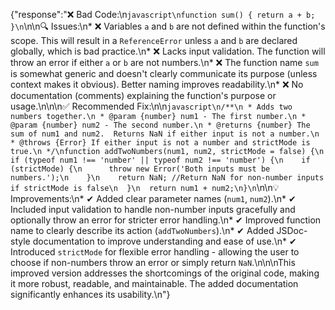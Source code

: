 {"response":"❌ Bad Code:\n```javascript\nfunction sum() { return a + b; }\n```\n\n🔍 Issues:\n*   ❌ Variables `a` and `b` are not defined within the function's scope.  This will result in a `ReferenceError` unless `a` and `b` are declared globally, which is bad practice.\n*   ❌ Lacks input validation.  The function will throw an error if either `a` or `b` are not numbers.\n*   ❌  The function name `sum` is somewhat generic and doesn't clearly communicate its purpose (unless context makes it obvious).  Better naming improves readability.\n*   ❌ No documentation (comments) explaining the function's purpose or usage.\n\n\n✅ Recommended Fix:\n\n```javascript\n/**\n * Adds two numbers together.\n * @param {number} num1 - The first number.\n * @param {number} num2 - The second number.\n * @returns {number} The sum of num1 and num2.  Returns NaN if either input is not a number.\n * @throws {Error} If either input is not a number and strictMode is true.\n */\nfunction addTwoNumbers(num1, num2, strictMode = false) {\n  if (typeof num1 !== 'number' || typeof num2 !== 'number') {\n    if (strictMode) {\n      throw new Error('Both inputs must be numbers.');\n    }\n    return NaN; //Return NaN for non-number inputs if strictMode is false\n  }\n  return num1 + num2;\n}\n```\n\n💡 Improvements:\n*   ✔ Added clear parameter names (`num1`, `num2`).\n*   ✔ Included input validation to handle non-number inputs gracefully and optionally throw an error for stricter error handling.\n*   ✔ Improved function name to clearly describe its action (`addTwoNumbers`).\n*   ✔ Added JSDoc-style documentation to improve understanding and ease of use.\n*   ✔ Introduced `strictMode` for flexible error handling - allowing the user to choose if non-numbers throw an error or simply return `NaN`.\n\n\nThis improved version addresses the shortcomings of the original code, making it more robust, readable, and maintainable.  The added documentation significantly enhances its usability.\n"}